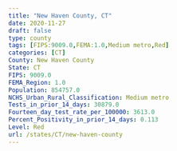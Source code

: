 ```yaml
---
title: "New Haven County, CT"
date: 2020-11-27
draft: false
type: county
tags: [FIPS:9009.0,FEMA:1.0,Medium metro,Red]
categories: [CT]
County: New Haven County
State: CT
FIPS: 9009.0
FEMA_Region: 1.0
Population: 854757.0
NCHS_Urban_Rural_Classification: Medium metro
Tests_in_prior_14_days: 30879.0
Fourteen_day_test_rate_per_100000: 3613.0
Percent_Positivity_in_prior_14_days: 0.113
Level: Red
url: /states/CT/new-haven-county
---
```



